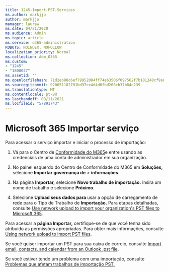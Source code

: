 ```yaml
---
title: 1245-Import-PST-Services
ms.author: markjjo
author: markjjo
manager: lauraw
ms.date: 04/21/2020
ms.audience: Admin
ms.topic: article
ms.service: o365-administration
ROBOTS: NOINDEX, NOFOLLOW
localization_priority: Normal
ms.collection: Adm_O365
ms.custom:
- "1245"
- "1800027"
ms.assetid: ''
ms.openlocfilehash: 71d2eb88c6ef79952084ff74e63506f097562f7b181248cf9a83ddc56dbffb2a
ms.sourcegitcommit: 920051182781bd97ce4d4d6fbd268cb37b84d239
ms.translationtype: MT
ms.contentlocale: pt-BR
ms.lasthandoff: 08/11/2021
ms.locfileid: "57891743"
---
```

# <a name="microsoft-365-import-service"></a>Microsoft 365 Importar serviço

Para acessar o serviço importar e iniciar o processo de importação:

1. Vá para o Centro de [Conformidade do M365](https://compliance.microsoft.com/)e entre usando as credenciais de uma conta de administrador em sua organização.

1. No painel esquerdo do Centro de Conformidade do M365 em **Soluções,** selecione **Importar governança de**  >  **informações.**

1. Na página **Importar,** selecione **Novo trabalho de importação.** Insira um nome de trabalho e selecione **Próximo**.

1. Selecione **Upload seus dados para** usar a opção de carregamento de rede para o Tipo de Trabalho de **Importação.** Para etapas detalhadas, consulte [Use network upload to import your organization's PST files to Microsoft 365](https://docs.microsoft.com/compliance/use-network-upload-to-import-pst-files).

Para acessar a **página Importar,** certifique-se de que você tenha sido atribuído as permissões apropriadas. Para obter mais informações, consulte [Using network upload to import PST files](https://docs.microsoft.com/microsoft-365/compliance/importing-pst-files-to-office-365#using-network-upload-to-import-pst-files).

Se você quiser importar um PST para sua caixa de correio, consulte [Import email, contacts, and calendar from an Outlook .pst file](https://support.office.com/article/import-email-contacts-and-calendar-from-an-outlook-pst-file-431a8e9a-f99f-4d5f-ae48-ded54b3440ac).

Se você estiver tendo um problema com uma importação, consulte [Problemas que afetam trabalhos de importação PST.](https://docs.microsoft.com/office365/troubleshoot/pst-import-service/issues-with-pst-import-job)

